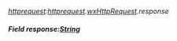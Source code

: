 _[httprequest](../../modules/httprequest/httprequest-module.md):[httprequest](../../modules/httprequest/httprequest-module.md).[wxHttpRequest](../../modules/httprequest/httprequest-wxhttprequest.md).response_
##### Field response:[String](../../modules/wonkey/wonkey-types-string.md)

